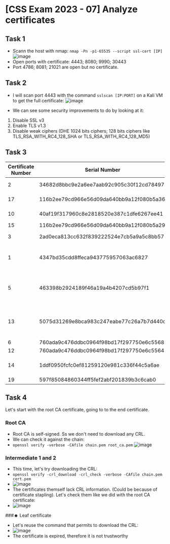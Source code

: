 # [CSS Exam 2023 - 07] Analyze certificates
## Task 1
- Scann the host with nmap: `nmap -Pn -p1-65535 --script ssl-cert [IP]`
![image](https://github.com/user-attachments/assets/da1a8807-25ba-4a84-88d1-6081f921a9f4)
- Open ports with certificate: 4443; 8080; 9990; 30443
- Port 4786; 8081; 21021 are open but no certificate.

## Task 2
- I will scan port 4443 with the command `sslscan [IP:PORT]` on a Kali VM to get the full certificate:
![image](https://github.com/user-attachments/assets/93521f8a-d354-4432-a259-1a08cc88eb49)

- We can see some security improvements to do by looking at it:
1. Disable SSL v3
2. Enable TLS v1.3
3. Disable weak ciphers (DHE 1024 bits ciphers; 128 bits ciphers like TLS_RSA_WITH_RC4_128_SHA or TLS_RSA_WITH_RC4_128_MD5)

## Task 3
|Certificate Number|Serial Number|Reason|
| -------------| -------------| -------------|
|2|34682d8bbc9e2a6ee7aab92c905c30f12cd78497|Certificate is Revoked|
|17|116b2ee79cd966e56d09da640bb9a12f080b5a36|MD5 signature|
|10|40af19f317960c8e2818520e387c1dfe6267ee41|Redirect: Invalid DNS|
|15|116b2ee79cd966e56d09da640bb9a12f080b5a29|No CRL/OCSP|
|3|2ad0eca813cc632f839222524e7cb5a9a5c8bb57|SHA1 signature|
|1|4347bd35cdd8ffeca943775957063ac6827|R3 Let's Encrypt not suitable for business use|
|5|463398b2924189f46a19a4b4207cd5b97f1|R3 Let's Encrypt not suitable for business use; Expired|
|13|5075d31269e8bca983c247eabe77c26a7b7d440d|TLS 1.1 is weak; TLS1_1, ALPN_HTTP2, ALPN|
|6|760ada9c476ddbc0964f98bd17f297750e6c5568|SubWildcard|
|12|760ada9c476ddbc0964f98bd17f297750e6c5564|Wildcard|
|14|1ddf0950fcfc0ef81259120e981c336f44c5a6ae|Duration to long + Self-Signed|
|19|597f85084860344ff5fef2abf201839b3c6cab0|Expired|

## Task 4
Let's start with the root CA certificate, going to to the end certificate.

### Root CA
- Root CA is self-signed. Ss we don't need to download any CRL.
- We can check it against the chain:
- `openssl verify -verbose -CAfile chain.pem root_ca.pem`
![image](https://github.com/user-attachments/assets/d62f3e24-d4aa-4d79-a7e6-e93a2daddceb)

### Intermediate 1 and 2
- This time, let's try downloading the CRL:
- `openssl verify -crl_download -crl_check -verbose -CAfile chain.pem cert.pem`
- ![image](https://github.com/user-attachments/assets/7fe37673-4226-4de0-91af-ee80562eed95)
- The certificates themself lack CRL information. (Could be because of certificate stapling). Let's check them like we did with the root CA certificate:
- ![image](https://github.com/user-attachments/assets/43538f8b-eb61-4656-b2f7-75fb8736330a)

###☻ Leaf certificate
- Let's reuse the command that permits to download the CRL:
- ![image](https://github.com/user-attachments/assets/01da075f-08aa-4023-b65d-537f4165d6e5)
- The certificate is expired, therefore it is not trustworthy







